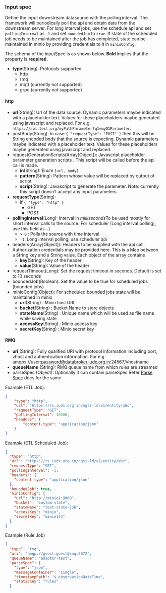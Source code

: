 ### Input spec

Define the input downstream datasource with the polling interval.
The framework will periodically poll the api and obtain data from the downstream server.
For long interval jobs, use the schedule api and set `pollingInterval` as `-1` and set `boundedJob`
to `true`. If state of the scheduled job needs to be maintained after
the job has completed, state can be maintained in minio by providing
credentials to it in `minioConfig`.

The schema of the inputSpec is as shown below. **Bold** implies that the property is **required**.

- **type**(String): Protocols supported
    - http
    - rmq
    - mqtt (currently not supported)
    - grpc (currently not supported)

#### http

- **url**(String): Url of the data source. Dynamic parameters maybe indicated with a placeholder
  text. Values for these placeholders maybe generated using javascript and replaced. For
  e.g, `https://api.test.org/myPathParameter?q1=myQ1Parameter`.
- postBody(String): In case `{ "requestType": "POST" }` then this will be String encoded body that
  the source is expecting. Dynamic parameters maybe indicated with a placeholder text. Values for
  these placeholders maybe generated using javascript and replaced.
- requestGenerationScripts(Array[Object]): Javascript placeholder parameter generation scripts .
  This script will be called before the api call is made.
    - **in**(String): Enum `[url, body]`
    - **pattern**(String): Pattern whose value will be replaced by output of script
    - **script**(String): Javascript to generate the parameter. Note: currently this script doesn't
      accept any input parameters.
- **requestType**(String):
    - If `{ "type": "http" }`
        - GET
        - POST
- **pollingInterval**(Long): Interval in *milliseconds*To be used mostly for short interval calls to
  the source. For
  scheduler (Long interval polling), use this field as `-1`.
    - `> 0` : Polls the source with time interval
    - `-1`: Long interval polling, use scheduler api
- headers(Array[Object]): Headers to be supplied with the api call. Authorization credentials may be
  provided here. This
  is a Map between a String key and a String value. Each object of the array contains
    - **key**(String): Key of the header
    - **value**(String): Value of the header
- requestTimeout(Long): Set the request timeout in seconds. Default is set to 10 seconds
- boundedJob(Boolean): Set the value to be true for scheduled jobs (bounded jobs)
- minioConfig(Object): For scheduled bounded jobs state will be maintained in minio
    - **url**(String) : Minio host URL
    - **bucket**(String) : Bucket Name to store objects
    - **stateName**(String) : Unique name which will be used as file name while saving state
    - **accessKey**(String) : Minio access key
    - **secretKey**(String) : Minio secret key

#### RMQ

- **uri** (String): Fully qualified URI with protocol information including port, vhost and
  authentication information. For e.g amqps://user:password@databroker.iudx.org.in:24567/vhostname
- **queueName** (String): RMQ queue name from which rules are streamed
- parseSpec (Object): Optionally it can contain parseSpec Refer [Parse Spec](parse_spec.md)  docs
  for the same

Example (ETL Job):

``` json
{
    "type": "http",
    "url": "https://rs.iudx.org.in/ngsi-ld/v1/entity/abc",
    "requestType": "GET",
    "pollingInterval": 10000,
    "headers": {
        "content-type": "application/json"
    }
}
```

Example (ETL Scheduled Job):

```json
{
  "type": "http",
  "url": "https://rs.iudx.org.in/ngsi-ld/v1/entity/abc",
  "requestType": "GET",
  "pollingInterval": -1,
  "headers": {
    "content-type": "application/json"
  },
  "boundedJob": true,
  "minioConfig": {
    "url": "http://minio1:9000",
    "bucket": "custom-state",
    "stateName": "test-state-job",
    "accessKey": "minio",
    "secretKey": "minio123"
  }
}
```

Example (Rule Job)

```json
{
  "type": "rmq",
  "uri": "amqp://guest:guest@rmq:5672",
  "queueName": "adaptor-test",
  "parseSpec": {
    "type": "json",
    "messageContainer": "single",
    "timestampPath": "$.observationDateTime",
    "staticKey": "rules"
  }
```